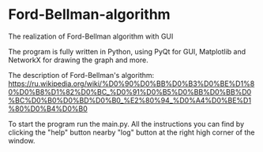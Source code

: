 # Ford-Bellman-algorithm
The realization of Ford-Bellman algorithm with GUI

The program is fully written in Python, using PyQt for GUI, Matplotlib and NetworkX for drawing the graph and more.

The description of Ford-Bellman's algorithm: https://ru.wikipedia.org/wiki/%D0%90%D0%BB%D0%B3%D0%BE%D1%80%D0%B8%D1%82%D0%BC_%D0%91%D0%B5%D0%BB%D0%BB%D0%BC%D0%B0%D0%BD%D0%B0_%E2%80%94_%D0%A4%D0%BE%D1%80%D0%B4%D0%B0

To start the program run the main.py. All the instructions you can find by clicking the "help" button nearby "log" button at the right high corner of the window.
